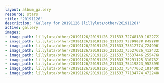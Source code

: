 ```yaml
---
layout: album_gallery
resource: stars
title: "20191126"
description: "Gallery for 20191126 (lillyluta/other/20191126)"
active: gallery
images:
- image_path: lillyluta/other/20191126/20191126_211533_72748189_162272264988536_4966760222356254493_n.jpg
- image_path: lillyluta/other/20191126/20191126_211533_73398038_845888869164000_7623237083113268197_n.jpg
- image_path: lillyluta/other/20191126/20191126_211533_73512774_724996111342280_3813170359443081981_n.jpg
- image_path: lillyluta/other/20191126/20191126_211533_73527626_412432212975574_6851264531553797355_n.jpg
- image_path: lillyluta/other/20191126/20191126_211533_73537446_2554768301418968_9200927454267083427_n.jpg
- image_path: lillyluta/other/20191126/20191126_211533_75291125_3107321459283730_396983906750869723_n.jpg
- image_path: lillyluta/other/20191126/20191126_211533_75419823_952399565138086_795735267260288788_n.jpg
- image_path: lillyluta/other/20191126/20191126_211533_75477052_101408554644294_2672127308230071132_n.jpg
- image_path: lillyluta/other/20191126/20191126_211533_77134774_472248816737483_784025112642698222_n.jpg
---
```

